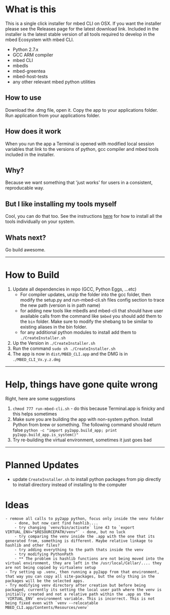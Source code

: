 # What is this
This is a single click installer for mbed CLI on OSX. If you want the installer please see the Releases page for the latest download link. 
Included in the installer is the latest stable version of all tools required to develop in the mbed Ecosystem with mbed CLI. 
- Python 2.7.x
- GCC ARM compiler 
- mbed CLI
- mbedls
- mbed-greentea
- mbed-host-tests
- any other relevant mbed python utilities

## How to use
Download the .dmg file, open it. Copy the app to your applications folder. Run application from your applications folder. 

## How does it work
When you run the app a Terminal is opened with modified local session variables that link to the versions of python, gcc compiler and mbed tools included in the installer.

## Why?
Because we want something that 'just works' for users in a consistent, reproducable way.

## But I like installing my tools myself
Cool, you can do that too. See the instructions [here](TODO) for how to install all the tools individually on your system.

## Whats next? 
Go build awesome.  


--------

# How to Build
1) Update all dependencies in repo (GCC, Python Eggs, ...etc)
	- For compiler updates, unzip the folder into the gcc folder, then modify the setup.py and run-mbed-cli.sh files config section to trace the new path (version is in path name)
	- for adding new tools like mbedls and mbed-cli that should have user available calls from the command like `$mbed` you should add them to the `bin` folder. Make sure to modify the shebang to be similar to existing aliases in the bin folder. 
	- for any additional python modules to install add them to 	`./CreateInstaller.sh`
2) Up the Version in `./CreateInstaller.sh`
3) Run the command `sudo sh ./CreateInstaller.sh`
4) The app is now in `dist/MBED_CLI.app` and the DMG is in `./MBED_CLI_Vx.y.z.dmg`


--------
# Help, things have gone quite wrong
Right, here are some suggestions
1) `chmod 777 run-mbed-cli.sh` - do this because Terminal.app is finicky and this helps sometimes
2) Make sure you are building the app with non-system python. Install Python from brew or something. The following command should return false `python -c "import py2app.build_app; print py2app.build_app.is_system()"`
3) Try re-building the virtual environment, sometimes it just goes bad


--------
# Planned Updates
- update `CreateInstaller.sh` to install python packages from pip directly to install directory instead of installing to the computer


# Ideas
	- remove all calls to py2app python, focus only inside the venv folder
		- done, but now cant find hashlib....
		- try changing `venv/bin/activate` line 43 to `export VIRTUAL_ENV="$RESOURCEPATH/venv"` - done, but no luck
		- try comparing the venv inside the .app with the one that its generated from, something is different. Maybe relative linkage to hashlib and other files?
		- try adding everything to the path thats inside the venv
		- try modifying PythonPath
		- ** The problem is hashlib functions are not being moved into the virtual environment, they are left in the /usr/local/Cellar/.... they are not being copied by virtualenv setup
	- Try setting up .venv, then running a py2app from that environment, that way you can copy all site-packages, but the only thing in the packages will be the selected apps.
	- Try modifying venv directory after creation but before being packaged, currently its setting the local user path where the venv is initially created and not a relative path within the .app as the `VIRTUAL_ENV` environment variable. This is incorrect. This is not being fixed even with `venv --relocatable MBED_CLI.app/Contents/Resources/venv`